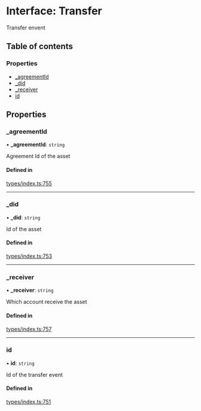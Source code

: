 # Interface: Transfer

Transfer envent

## Table of contents

### Properties

- [\_agreementId](Transfer.md#_agreementid)
- [\_did](Transfer.md#_did)
- [\_receiver](Transfer.md#_receiver)
- [id](Transfer.md#id)

## Properties

### \_agreementId

• **\_agreementId**: `string`

Agreement Id of the asset

#### Defined in

[types/index.ts:755](https://github.com/nevermined-io/components-catalog/blob/92824c5/lib/src/types/index.ts#L755)

___

### \_did

• **\_did**: `string`

Id of the asset

#### Defined in

[types/index.ts:753](https://github.com/nevermined-io/components-catalog/blob/92824c5/lib/src/types/index.ts#L753)

___

### \_receiver

• **\_receiver**: `string`

Which account receive the asset

#### Defined in

[types/index.ts:757](https://github.com/nevermined-io/components-catalog/blob/92824c5/lib/src/types/index.ts#L757)

___

### id

• **id**: `string`

Id of the transfer event

#### Defined in

[types/index.ts:751](https://github.com/nevermined-io/components-catalog/blob/92824c5/lib/src/types/index.ts#L751)
